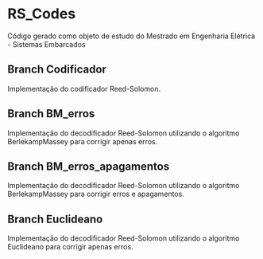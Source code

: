 RS_Codes
========

Código gerado como objeto de estudo do Mestrado em Engenharia Elétrica - Sistemas Embarcados

## Branch Codificador
Implementação do codificador Reed-Solomon.

## Branch BM_erros
Implementação do decodificador Reed-Solomon utilizando o algoritmo BerlekampMassey para corrigir apenas erros.

## Branch BM_erros_apagamentos
Implementação do decodificador Reed-Solomon utilizando o algoritmo BerlekampMassey para corrigir erros e apagamentos.

## Branch Euclideano
Implementação do decodificador Reed-Solomon utilizando o algoritmo Euclideano para corrigir apenas erros.